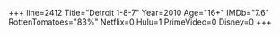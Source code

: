 +++
line=2412
Title="Detroit 1-8-7"
Year=2010
Age="16+"
IMDb="7.6"
RottenTomatoes="83%"
Netflix=0
Hulu=1
PrimeVideo=0
Disney=0
+++

